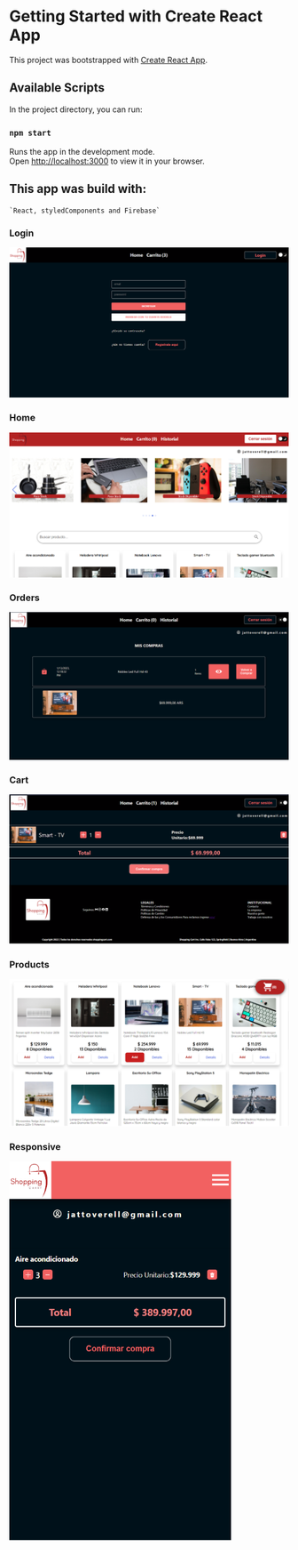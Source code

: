 # Getting Started with Create React App

This project was bootstrapped with [Create React App](https://github.com/facebook/create-react-app).

## Available Scripts

In the project directory, you can run:

### `npm start`

Runs the app in the development mode.\
Open [http://localhost:3000](http://localhost:3000) to view it in your browser.

## This app was build with:

    `React, styledComponents and Firebase`

### Login

<img src="./img/login.png" alt="Alt text1">

### Home

<img src="./img/pc4.png" alt="Alt text4">

### Orders

<img src="./img/pc1.png" alt="Alt text1">

### Cart

<img src="./img/pc2.png" alt="Alt text2">

### Products

<img src="./img/pc3.png" alt="Alt text3">

### Responsive

<img src="./img/responsive1.png" width="400px" alt="responsive1">
